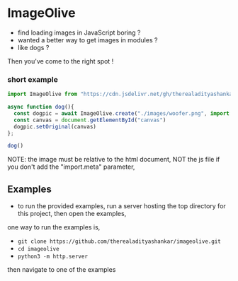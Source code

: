 # ImageOlive

- find loading images in JavaScript boring ?
- wanted a better way to get images in modules ?
- like dogs ?

Then you've come to the right spot !

### short example

```js
import ImageOlive from "https://cdn.jsdelivr.net/gh/therealadityashankar/imageolive@0.0.3/imageOlive.mjs";

async function dog(){
  const dogpic = await ImageOlive.create("./images/woofer.png", import.meta.url)
  const canvas = document.getElementById("canvas")
  dogpic.setOriginal(canvas)
};

dog()
```

NOTE: the image must be relative to the html document, NOT the js file if you don't add the "import.meta" parameter,


## Examples

- to run the provided examples, run a server hosting the top directory for this project, then open the examples,

one way to run the examples is,

- `git clone https://github.com/therealadityashankar/imageolive.git`
- `cd imageolive`
- `python3 -m http.server`

then navigate to one of the examples
